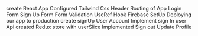 create React App
Configured Tailwind Css
Header
Routing of App
Login Form
Sign Up Form
Form Validation
UseRef Hook
Firebase SetUp
Deploying our app to production
create signUp User Account
Implement sign In user Api
created Redux store with userSlice
Implemented Sign out
Update Profile